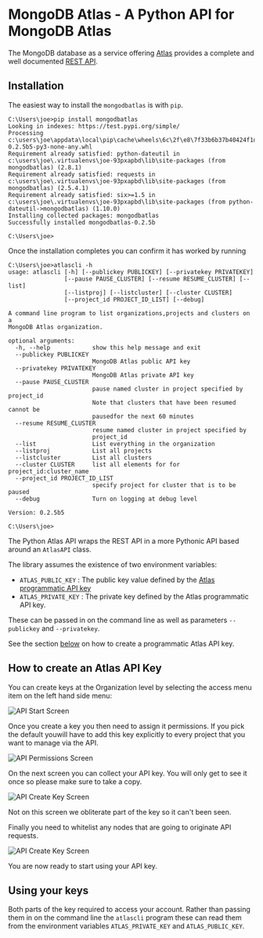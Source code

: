 # MongoDB Atlas - A Python API for MongoDB Atlas

The MongoDB database as a service offering [Atlas](https://www.mongodb.com/cloud/atlas) provides
a complete and well documented [REST API](https://docs.atlas.mongodb.com/api/).

## Installation

The easiest way to install the `mongodbatlas` is with `pip`.

```shell
C:\Users\joe>pip install mongodbatlas
Looking in indexes: https://test.pypi.org/simple/
Processing c:\users\joe\appdata\local\pip\cache\wheels\6c\2f\e8\7f33b6b37b40424f1d00d54048aaa63fd47c7b289e790a997d\mongodbatlas-0.2.5b5-py3-none-any.whl
Requirement already satisfied: python-dateutil in c:\users\joe\.virtualenvs\joe-93pxapbd\lib\site-packages (from mongodbatlas) (2.8.1)
Requirement already satisfied: requests in c:\users\joe\.virtualenvs\joe-93pxapbd\lib\site-packages (from mongodbatlas) (2.5.4.1)
Requirement already satisfied: six>=1.5 in c:\users\joe\.virtualenvs\joe-93pxapbd\lib\site-packages (from python-dateutil->mongodbatlas) (1.10.0)
Installing collected packages: mongodbatlas
Successfully installed mongodbatlas-0.2.5b

C:\Users\joe>
```

Once the installation completes you can confirm it has worked by running

```shell
C:\Users\joe>atlascli -h
usage: atlascli [-h] [--publickey PUBLICKEY] [--privatekey PRIVATEKEY]
                [--pause PAUSE_CLUSTER] [--resume RESUME_CLUSTER] [--list]
                [--listproj] [--listcluster] [--cluster CLUSTER]
                [--project_id PROJECT_ID_LIST] [--debug]

A command line program to list organizations,projects and clusters on a
MongoDB Atlas organization.

optional arguments:
  -h, --help            show this help message and exit
  --publickey PUBLICKEY
                        MongoDB Atlas public API key
  --privatekey PRIVATEKEY
                        MongoDB Atlas private API key
  --pause PAUSE_CLUSTER
                        pause named cluster in project specified by project_id
                        Note that clusters that have been resumed cannot be
                        pausedfor the next 60 minutes
  --resume RESUME_CLUSTER
                        resume named cluster in project specified by
                        project_id
  --list                List everything in the organization
  --listproj            List all projects
  --listcluster         List all clusters
  --cluster CLUSTER     list all elements for for project_id:cluster_name
  --project_id PROJECT_ID_LIST
                        specify project for cluster that is to be paused
  --debug               Turn on logging at debug level

Version: 0.2.5b5

C:\Users\joe>
```


The Python Atlas API wraps the REST API in a more Pythonic
API based around an ``AtlasAPI`` class. 

The library assumes the existence of two environment variables:

* `ATLAS_PUBLIC_KEY` : The public key value defined by the 
[Atlas programmatic API key](https://docs.atlas.mongodb.com/configure-api-access/#programmatic-api-keys)
* `ATLAS_PRIVATE_KEY` : The private key defined by the Atlas programmatic API
key.

These can be passed in on the command line as well as parameters 
`--publickey` and `--privatekey`.

See the section [below](#how-to-create-an-atlas-api-key) on how to create a programmatic Atlas API key.

## How to create an Atlas API Key
You can create keys at the Organization level by selecting the access menu item 
on the left hand side menu:

![API Start Screen ](https://raw.githubusercontent.com/jdrumgoole/atlasapi/master/images/api-key-screen.png)


Once you create a key you then need to assign it permissions. If you pick the 
default youwill have to add this key explicitly to every project that you want 
to manage via the API.

![API Permissions Screen ](https://raw.githubusercontent.com/jdrumgoole/atlasapi/master/images/api-key-permissions.png)

On the next screen you can collect your API key. You will only get to see it
once so please make sure to take a copy.


![API Create Key Screen ](https://raw.githubusercontent.com/jdrumgoole/atlasapi/master/images/api-key-create.png)

Not on this screen we obliterate part of the key so it can't been seen. 

Finally you need to whitelist any nodes that are going to originate API requests. 

![API Create Key Screen ](https://raw.githubusercontent.com/jdrumgoole/atlasapi/master/images/api-key-whitelist.png)

You are now ready to start using your API key.

## Using your keys

Both parts of the key required to access your account. Rather than passing them 
in on the command line the `atlascli` program these can read them from the environment
variables `ATLAS_PRIVATE_KEY` and `ATLAS_PUBLIC_KEY`. 
